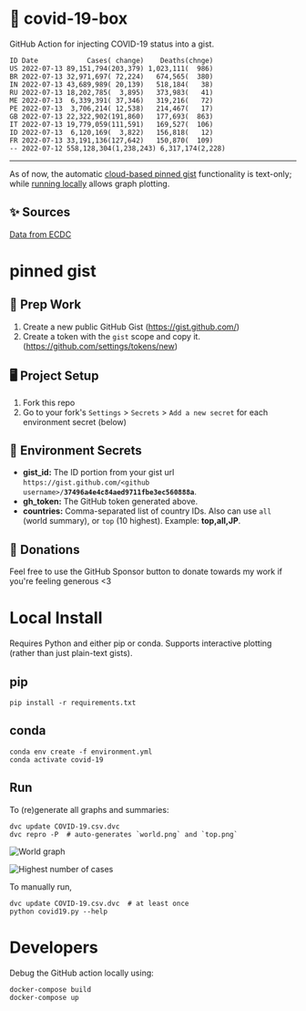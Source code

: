 # 🏥 covid-19-box

GitHub Action for injecting COVID-19 status into a gist.

```
ID Date            Cases( change)    Deaths(chnge)
US 2022-07-13 89,151,794(203,379) 1,023,111(  986)
BR 2022-07-13 32,971,697( 72,224)   674,565(  380)
IN 2022-07-13 43,689,989( 20,139)   518,184(   38)
RU 2022-07-13 18,202,785(  3,895)   373,983(   41)
ME 2022-07-13  6,339,391( 37,346)   319,216(   72)
PE 2022-07-13  3,706,214( 12,538)   214,467(   17)
GB 2022-07-13 22,322,902(191,860)   177,693(  863)
IT 2022-07-13 19,779,059(111,591)   169,527(  106)
ID 2022-07-13  6,120,169(  3,822)   156,818(   12)
FR 2022-07-13 33,191,136(127,642)   150,870(  109)
-- 2022-07-12 558,128,304(1,238,243) 6,317,174(2,228)
```

---

As of now, the automatic [cloud-based pinned gist](#pinned-gist) functionality is text-only;
while [running locally](#local-install) allows graph plotting.

## ✨ Sources

[Data from ECDC](https://www.ecdc.europa.eu/en/publications-data/download-todays-data-geographic-distribution-covid-19-cases-worldwide)

# pinned gist

## 🎒 Prep Work
1. Create a new public GitHub Gist (https://gist.github.com/)
1. Create a token with the `gist` scope and copy it. (https://github.com/settings/tokens/new)

## 🖥 Project Setup
1. Fork this repo
1. Go to your fork's `Settings` > `Secrets` > `Add a new secret` for each environment secret (below)

## 🤫 Environment Secrets
- **gist_id:** The ID portion from your gist url `https://gist.github.com/<github username>/`**`37496a4e4c84aed9711fbe3ec560888a`**.
- **gh_token:** The GitHub token generated above.
- **countries:** Comma-separated list of country IDs. Also can use `all` (world summary), or `top` (10 highest). Example: **top,all,JP**.

## 💸 Donations

Feel free to use the GitHub Sponsor button to donate towards my work if you're feeling generous <3

# Local Install

Requires Python and either pip or conda. Supports interactive plotting (rather than just plain-text gists).

## pip

```
pip install -r requirements.txt
```

## conda

```
conda env create -f environment.yml
conda activate covid-19
```

## Run

To (re)generate all graphs and summaries:

```
dvc update COVID-19.csv.dvc
dvc repro -P  # auto-generates `world.png` and `top.png`
```

![World graph](world.png)

![Highest number of cases](top.png)

To manually run,

```
dvc update COVID-19.csv.dvc  # at least once
python covid19.py --help
```

# Developers

Debug the GitHub action locally using:

```
docker-compose build
docker-compose up
```
